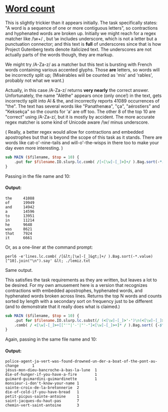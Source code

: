 [1]: http://rosettacode.org/wiki/Word_count

# [Word count][1]

This is slightly trickier than it appears initially. The task specifically states: "A word is a sequence of one or more contiguous letters", so contractions and hyphenated words are broken up. Initially we might reach for a regex matcher like /\w+/ , but \w includes underscore, which is not a letter but a punctuation connector; and this text is **full** of underscores since that is how Project Gutenberg texts denote italicized text. The underscores are not actually parts of the words though, they are markup.



We might try /A-Za-z/ as a matcher but this text is bursting with French words containing various accented glyphs. Those **are** letters, so words will be incorrectly split up; (Misérables will be counted as 'mis' and 'rables', probably not what we want.)



Actually, in this case /A-Za-z/ returns **very nearly** the correct answer. Unfortunately, the name "Alèthe" appears once (only once!) in the text, gets incorrectly split into Al &amp; the, and incorrectly reports 41089 occurrences of "the".
The text has several words like "Panathenæa", "ça", "aérostiers" and "Keksekça" so the counts for 'a' are off too. The other 8 of the top 10 are "correct" using /A-Za-z/, but it is mostly by accident. The more accurate regex matcher is some kind of Unicode aware /\w/ minus underscore.



( Really, a better regex would allow for contractions and embedded apostrophes but that is beyond the scope of this task as it stands. There are words like cat-o'-nine-tails and will-o'-the-wisps in there too to make your day even more interesting. )

```perl
sub MAIN ($filename, $top = 10) {
    .put for $filename.IO.slurp.lc.comb( /[<[\w]-[_]>]+/ ).Bag.sort(-*.value)[^$top]
}
```


Passing in the file name and 10:


#### Output:
```
the     41088
of      19949
and     14942
a       14596
to      13951
in      11214
he      9648
was     8621
that    7924
it      6661
```


Or, as a one-liner at the command prompt:



`perl6 -e'lines.lc.comb( /[&lt;[\w]-[_]&gt;]+/ ).Bag.sort(-*.value)[^10].join("\n").say' &lt; ./lemiz.txt`



Same output.



This satisfies the task requirements as they are written, but leaves a lot to be desired. For my own amusement here is a version that recognizes contractions with embedded apostrophes, hyphenated words, and hyphenated words broken across lines. Returns the top N words and counts sorted by length with a secondary sort on frequency just to be different (and to demonstrate that it really does what is claimed.)

```perl
sub MAIN ($filename, $top = 10) {
    .put for $filename.IO.slurp.lc.subst(/ (<[\w]-[_]>'-')\n(<[\w]-[_]>) /, {$0 ~ $1}, :g )\
    .comb( / <[\w]-[_]>+[["'"|'-'|"'-"]<[\w]-[_]>+]* / ).Bag.sort( {-$^a.key.chars, -$a.value} )[^$top];
}
```


Again, passing in the same file name and 10:


#### Output:
```
police-agent-ja-vert-was-found-drowned-un-der-a-boat-of-the-pont-au-change      1
jésus-mon-dieu-bancroche-à-bas-la-lune  1
die-of-hunger-if-you-have-a-fire        1
guimard-guimardini-guimardinette        1
monsieur-i-don't-know-your-name 1
sainte-croix-de-la-bretonnerie  2
die-of-cold-if-you-have-bread   1
petit-picpus-sainte-antoine     1
saint-jacques-du-haut-pas       7
chemin-vert-saint-antoine       3
```